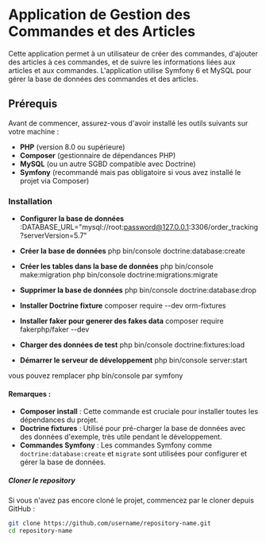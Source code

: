 # Application de Gestion des Commandes et des Articles

Cette application permet à un utilisateur de créer des commandes, d'ajouter des articles à ces commandes, et de suivre les informations liées aux articles et aux commandes. L'application utilise Symfony 6 et MySQL pour gérer la base de données des commandes et des articles.

## Prérequis

Avant de commencer, assurez-vous d'avoir installé les outils suivants sur votre machine :

- **PHP** (version 8.0 ou supérieure)
- **Composer** (gestionnaire de dépendances PHP)
- **MySQL** (ou un autre SGBD compatible avec Doctrine)
- **Symfony** (recommandé mais pas obligatoire si vous avez installé le projet via Composer)

### Installation


- **Configurer la base de données** :DATABASE_URL="mysql://root:password@127.0.0.1:3306/order_tracking?serverVersion=5.7"

- **Créer la base de données**  php bin/console doctrine:database:create
- **Créer les tables dans la base de données** php bin/console make:migration
                                            php bin/console doctrine:migrations:migrate
- **Supprimer la base de données** php bin/console doctrine:database:drop
- **Installer Doctrine fixture** composer require --dev orm-fixtures
- **Installer faker pour generer des fakes data** composer require fakerphp/faker --dev
- **Charger des données de test**  php bin/console doctrine:fixtures:load
- **Démarrer le serveur de développement** php bin/console server:start

vous pouvez remplacer php bin/console par symfony 


#### Remarques :
- **Composer install** : Cette commande est cruciale pour installer toutes les dépendances du projet.
- **Doctrine fixtures** : Utilisé pour pré-charger la base de données avec des données d'exemple, très utile pendant le développement.
- **Commandes Symfony** : Les commandes Symfony comme `doctrine:database:create` et `migrate` sont utilisées pour configurer et gérer la base de données.



##### Cloner le repository

Si vous n'avez pas encore cloné le projet, commencez par le cloner depuis GitHub :

```bash
git clone https://github.com/username/repository-name.git
cd repository-name